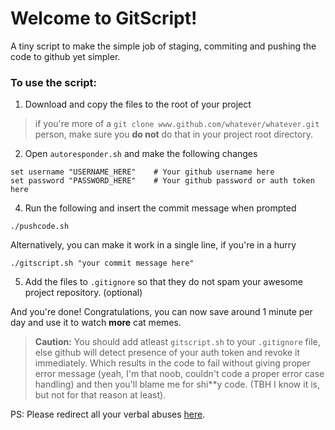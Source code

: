 # Welcome to GitScript!
A tiny script to make the simple job of staging, commiting and pushing the code to github yet simpler.

### To use the script:
1. Download and copy the files to the root of your project
> if you're more of a 	`git clone www.github.com/whatever/whatever.git` person, make sure you **do not** do that in your project root directory.
2. Open `autoresponder.sh` and make the following changes
```
set username "USERNAME_HERE"    # Your github username here
set password "PASSWORD_HERE"    # Your github password or auth token here
```

4. Run the following and insert the commit message when prompted
```
./pushcode.sh
```

Alternatively, you can make it work in a single line, if you're in a hurry
```
./gitscript.sh "your commit message here"
```
5. Add the files to `.gitignore` so that they do not spam your awesome project repository. (optional)

And you're done! Congratulations, you can now save around 1 minute per day and use it to watch **more** cat memes.
> **Caution:** You should add atleast `gitscript.sh` to your `.gitignore` file, else github will detect presence of your auth token and revoke it immediately. Which results in the code to fail without giving proper error message (yeah, I'm that noob, couldn't code a proper error case handling) and then you'll blame me for shi\*\*y code. (TBH I know it is, but not for that reason at least).

PS: Please redirect all your verbal abuses [here](mailto:krishna.bose02@gmail.com).